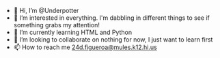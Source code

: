 - 👋 Hi, I’m @Underpotter
- 👀 I’m interested in everything. I'm dabbling in different things to see if something grabs my attention!
- 🌱 I’m currently learning HTML and Python
- 💞️ I’m looking to collaborate on nothing for now, I just want to learn first
- 📫 How to reach me 24d.figueroa@mules.k12.hi.us 

<!---
Underpotter/Underpotter is a ✨ special ✨ repository because its `README.md` (this file) appears on your GitHub profile.
You can click the Preview link to take a look at your changes.
--->
